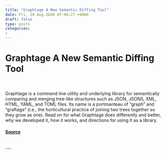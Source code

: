 ```yaml
---
title: "Graphtage A New Semantic Diffing Tool"
date: Fri, 28 Aug 2020 07:00:27 +0000
draft: false
type: posts
categories: 
- 
---
```

# Graphtage A New Semantic Diffing Tool

<br/>

<br/>
Graphtage is a command line utility and underlying library for semantically comparing and merging tree-like structures such as JSON, JSON5, XML, HTML, YAML, and TOML files. Its name is a portmanteau of “graph” and “graftage” (i.e., the horticultural practice of joining two trees together so they grow as one). Read on for what Graphtage does differently and better, why we developed it, how it works, and directions for using it as a library.

#### [Source](https://blog.trailofbits.com/2020/08/28/graphtage/)

<br/>
---
